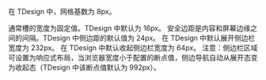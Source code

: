 在 TDesign 中，网格基数为 8px。

通常槽的宽度为固定值。TDesign 中默认为 16px。
安全边距是内容和屏幕边缘之间的间隔。TDesign 中侧边距的默认值为 24px。
在 TDesign 中默认展开侧边栏宽度为 232px。
在 TDesign 中默认收起侧边栏宽度为 64px。
注意：侧边栏区域可设置为响应式布局，当浏览器宽度小于配置的断点值，侧边导航自动从展开态变为收起态（TDesign 中该断点值默认为 992px）。
